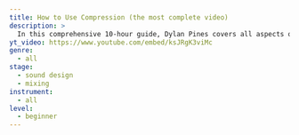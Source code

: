 ```yaml
---
title: How to Use Compression (the most complete video)
description: >
  In this comprehensive 10-hour guide, Dylan Pines covers all aspects of compression from the basics to the top.
yt_video: https://www.youtube.com/embed/ksJRgK3viMc
genre:
  - all
stage:
  - sound design
  - mixing
instrument:
  - all
level:
  - beginner
---
```

